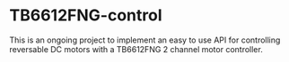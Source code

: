 # TB6612FNG-control
This is an ongoing project to implement an easy to use API for controlling reversable DC motors with a TB6612FNG 2 channel motor controller.
